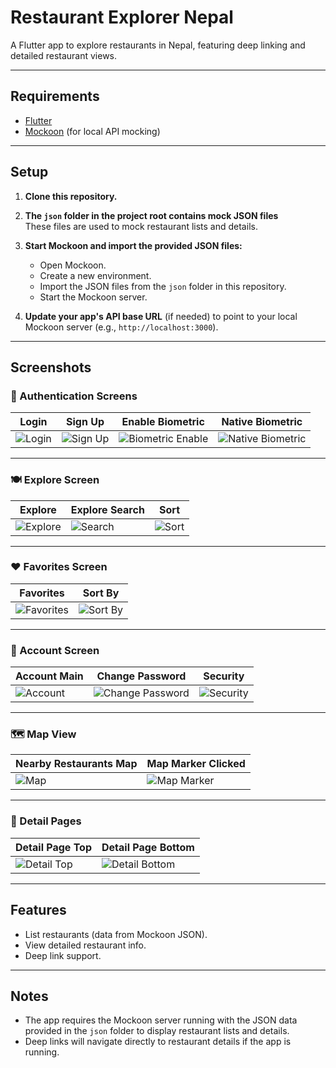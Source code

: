 # Restaurant Explorer Nepal

A Flutter app to explore restaurants in Nepal, featuring deep linking and detailed restaurant views.

---

## Requirements

- [Flutter](https://flutter.dev/)
- [Mockoon](https://mockoon.com/) (for local API mocking)

---

## Setup

1. **Clone this repository.**
2. **The `json` folder in the project root contains mock JSON files**  
   These files are used to mock restaurant lists and details.

3. **Start Mockoon and import the provided JSON files:**

   - Open Mockoon.
   - Create a new environment.
   - Import the JSON files from the `json` folder in this repository.
   - Start the Mockoon server.

4. **Update your app's API base URL** (if needed) to point to your local Mockoon server (e.g., `http://localhost:3000`).

---

## Screenshots

### 🔐 Authentication Screens

| Login                                              | Sign Up                                                | Enable Biometric                                                               | Native Biometric                                                               |
| -------------------------------------------------- | ------------------------------------------------------ | ------------------------------------------------------------------------------ | ------------------------------------------------------------------------------ |
| ![Login](assets/images/screenshots/auth_login.png) | ![Sign Up](assets/images/screenshots/auth_sign_up.png) | ![Biometric Enable](assets/images/screenshots/auth_biometric_enable_popup.png) | ![Native Biometric](assets/images/screenshots/auth_native_biometric_input.png) |

---

### 🍽️ Explore Screen

| Explore                                                 | Explore Search                                                        | Sort                                                |
| ------------------------------------------------------- | --------------------------------------------------------------------- | --------------------------------------------------- |
| ![Explore](assets/images/screenshots/explore_sreen.png) | ![Search](assets/images/screenshots/explore_search_functionality.png) | ![Sort](assets/images/screenshots/explore_sort.png) |

---

### ❤️ Favorites Screen

| Favorites                                              | Sort By                                               |
| ------------------------------------------------------ | ----------------------------------------------------- |
| ![Favorites](assets/images/screenshots/fav_screen.png) | ![Sort By](assets/images/screenshots/fav_sort_by.png) |

---

### 👤 Account Screen

| Account Main                                             | Change Password                                                                 | Security                                                    |
| -------------------------------------------------------- | ------------------------------------------------------------------------------- | ----------------------------------------------------------- |
| ![Account](assets/images/screenshots/account_screen.png) | ![Change Password](assets/images/screenshots/account_change-password_popup.png) | ![Security](assets/images/screenshots/account_security.png) |

---

### 🗺️ Map View

| Nearby Restaurants Map                                                    | Map Marker Clicked                                             |
| ------------------------------------------------------------------------- | -------------------------------------------------------------- |
| ![Map](assets/images/screenshots/maps_for_nearby_restaurant_overview.png) | ![Map Marker](assets/images/screenshots/maps_marker_click.png) |

---

### 📄 Detail Pages

| Detail Page Top                                                | Detail Page Bottom                                                   |
| -------------------------------------------------------------- | -------------------------------------------------------------------- |
| ![Detail Top](assets/images/screenshots/detail_page_1_top.png) | ![Detail Bottom](assets/images/screenshots/detail_page_2_bottom.png) |

---

## Features

- List restaurants (data from Mockoon JSON).
- View detailed restaurant info.
- Deep link support.

---

## Notes

- The app requires the Mockoon server running with the JSON data provided in the `json` folder to display restaurant lists and details.
- Deep links will navigate directly to restaurant details if the app is running.
